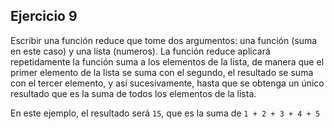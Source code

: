 ## Ejercicio 9

Escribir una función reduce que tome dos argumentos: una función (suma en este caso) y una lista (numeros). La función reduce aplicará repetidamente la función suma a los elementos de la lista, de manera que el primer elemento de la lista se suma con el segundo, el resultado se suma con el tercer elemento, y así sucesivamente, hasta que se obtenga un único resultado que es la suma de todos los elementos de la lista.

En este ejemplo, el resultado será `15`, que es la suma de `1 + 2 + 3 + 4 + 5`